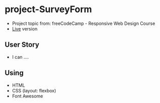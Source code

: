 # project-SurveyForm
* Project topic from: freeCodeCamp - Responsive Web Design Course
* [Live](https://pocoapocochen.github.io/project-SurveyForm/) version

## User Story
* I can ....

## Using
* HTML
* CSS (layout: flexbox)
* Font Awesome
